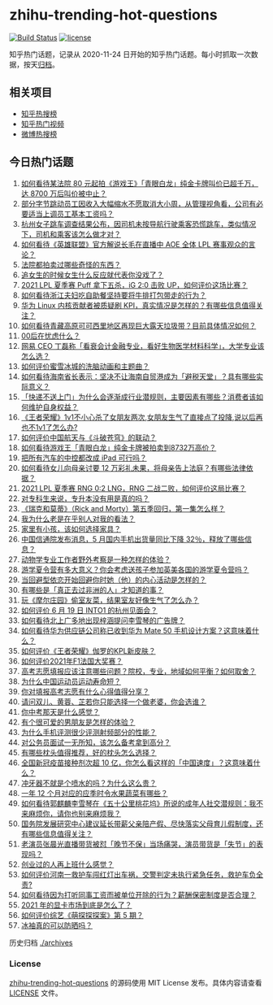 # zhihu-trending-hot-questions

[![Build Status](https://github.com/justjavac/zhihu-trending-hot-questions/workflows/ci/badge.svg?branch=master)](https://github.com/justjavac/zhihu-trending-hot-questions/actions)
[![license](https://img.shields.io/github/license/justjavac/zhihu-trending-hot-questions)](https://github.com/justjavac/zhihu-trending-hot-questions/blob/master/LICENSE)

知乎热门话题，记录从 2020-11-24 日开始的知乎热门话题。每小时抓取一次数据，按天[归档](./archives)。

## 相关项目

- [知乎热搜榜](https://github.com/justjavac/zhihu-trending-top-search)
- [知乎热门视频](https://github.com/justjavac/zhihu-trending-hot-video)
- [微博热搜榜](https://github.com/justjavac/weibo-trending-hot-search)

## 今日热门话题

<!-- BEGIN -->
<!-- 最后更新时间 Tue Jun 22 2021 05:01:35 GMT+0800 (China Standard Time) -->

1. [如何看待某法院 80 元起拍《游戏王》「青眼白龙」纯金卡牌叫价已超千万，达 8700
   万后叫价被中止？](https://www.zhihu.com/question/466353604)
2. [部分字节跳动员工因收入大幅缩水不愿取消大小周，从管理视角看，公司有必要适当上调员工基本工资吗？](https://www.zhihu.com/question/465515777)
3. [杭州女子跳车调查结果公布，因司机未按导航行驶乘客恐慌跳车，类似情况下，司机和乘客该怎么做才对？](https://www.zhihu.com/question/466324039)
4. [如何看待《英雄联盟》官方解说长毛在直播中 AOE 全体 LPL
   赛事观众的言论？](https://www.zhihu.com/question/466051512)
5. [法院都拍卖过哪些奇怪的东西？](https://www.zhihu.com/question/299977989)
6. [追女生的时候女生什么反应就代表你没戏了？](https://www.zhihu.com/question/437267039)
7. [2021 LPL 夏季赛 Puff 拿下五杀，iG 2:0 击败
   UP，如何评价这场比赛？](https://www.zhihu.com/question/466382286)
8. [如何看待浙江夫妇吃自助餐坚持要将牛排打包带走的行为？](https://www.zhihu.com/question/465511011)
9. [华为 Linux 内核贡献者被质疑刷
   KPI，真实情况是怎样的？有哪些信息值得关注？](https://www.zhihu.com/question/466111598)
10. [如何看待青藏高原可可西里地区再现巨大露天垃圾带？目前具体情况如何？](https://www.zhihu.com/question/466184215)
11. [00后在忧虑什么？](https://www.zhihu.com/question/393450972)
12. [网易 CEO
    丁磊称「看衰会计金融专业，看好生物医学材料科学」，大学专业该怎么选？](https://www.zhihu.com/question/466254911)
13. [如何评价蜜雪冰城的洗脑动画和主题曲？](https://www.zhihu.com/question/466309186)
14. [如何看待海南省长表示：坚决不让海南自贸港成为「避税天堂」？具有哪些实际意义？](https://www.zhihu.com/question/466284419)
15. [「快递不送上门」为什么会逐渐成行业潜规则，主要因素有哪些？消费者该如何维护自身权益？](https://www.zhihu.com/question/466340505)
16. [《王者荣耀》1v1不小心杀了女朋友两次,女朋友生气了直接点了投降,说以后再也不1v1了怎么办?](https://www.zhihu.com/question/465443786)
17. [如何评价中国航天与《斗破苍穹》的联动？](https://www.zhihu.com/question/465538922)
18. [如何看待游戏王「青眼白龙」纯金卡牌被拍卖到8732万高价？](https://www.zhihu.com/question/466359089)
19. [把所有汽车的中控都改成 iPad 可行吗？](https://www.zhihu.com/question/26640735)
20. [如何看待女儿向母亲讨要 12
    万彩礼未果，将母亲告上法庭？有哪些法律依据？](https://www.zhihu.com/question/466079009)
21. [2021 LPL 夏季赛 RNG 0:2 LNG，RNG
    二战二败，如何评价这局比赛？](https://www.zhihu.com/question/466171736)
22. [对专科生来说，专升本没有用是真的吗？](https://www.zhihu.com/question/456766596)
23. [《瑞克和莫蒂》（Rick and
    Morty）第五季回归，第一集怎么样？](https://www.zhihu.com/question/466279343)
24. [我为什么老是在乎别人对我的看法？](https://www.zhihu.com/question/451987588)
25. [家里有小孩，该如何选择家具？](https://www.zhihu.com/question/287257063)
26. [中国信通院发布消息，5 月国内手机出货量同比下降
    32％，释放了哪些信息？](https://www.zhihu.com/question/465502394)
27. [动物学专业工作者野外考察是一种怎样的体验？](https://www.zhihu.com/question/52589324)
28. [游学夏令营有多大意义？你会考虑送孩子参加英美各国的游学夏令营吗？](https://www.zhihu.com/question/462876869)
29. [当回避型依恋开始回避你时她（他）的内心活动是怎样的？](https://www.zhihu.com/question/337217828)
30. [有哪些是「真正去过非洲的人」才知道的事？](https://www.zhihu.com/question/463859117)
31. [玩《摩尔庄园》偷室友菜，结果室友好像生气了怎么办？](https://www.zhihu.com/question/463770388)
32. [如何评价 6 月 19 日 INTO1 的杭州见面会？](https://www.zhihu.com/question/466005917)
33. [如何看待北上广多地出现梓涵提问李雪琴的广告牌？](https://www.zhihu.com/question/465101848)
34. [如何看待华为供应链公司称已收到华为 Mate 50
    手机设计方案？这意味着什么？](https://www.zhihu.com/question/466148710)
35. [如何评价《王者荣耀》伽罗的KPL新皮肤？](https://www.zhihu.com/question/464788987)
36. [如何评价2021年F1法国大奖赛？](https://www.zhihu.com/question/463458935)
37. [高考志愿填报应该注意哪些问题？院校，专业，地域如何平衡？如何取舍？](https://www.zhihu.com/question/462670569)
38. [为什么中国运动员运动寿命短？](https://www.zhihu.com/question/50191573)
39. [你对填报高考志愿有什么心得值得分享？](https://www.zhihu.com/question/19651181)
40. [请问双儿、黄蓉、芷若你只能选择一个做老婆，你会选谁？](https://www.zhihu.com/question/466002351)
41. [你中考那天是什么感觉？](https://www.zhihu.com/question/387881309)
42. [有个很可爱的男朋友是怎样的体验？](https://www.zhihu.com/question/27765219)
43. [为什么手机评测很少评测射频部分的性能？](https://www.zhihu.com/question/465837362)
44. [对公务员面试一无所知，该怎么备考拿到高分？](https://www.zhihu.com/question/366961967)
45. [有哪些枕头值得推荐，好的枕头怎么选择？](https://www.zhihu.com/question/27206297)
46. [全国新冠疫苗接种剂次超 10
    亿，你怎么看这样的「中国速度」？这意味着什么？](https://www.zhihu.com/question/466136436)
47. [冲牙器不就是个喷水的吗？为什么这么贵？](https://www.zhihu.com/question/385465810)
48. [一年 12 个月对应的应季时令水果蔬菜有哪些？](https://www.zhihu.com/question/21026884)
49. [如何看待郭麒麟李雪琴在《五十公里桃花坞》所说的成年人社交潜规则：我不来麻烦你，请你也别来麻烦我？](https://www.zhihu.com/question/466111211)
50. [国务院发展研究中心建议延长带薪父亲陪产假、尽快落实父母育儿假制度，还有哪些信息值得关注？](https://www.zhihu.com/question/466283998)
51. [老演员张晨光直播带货被怼「晚节不保」当场痛哭，演员带货是「失节」的表现吗？](https://www.zhihu.com/question/465949886)
52. [创业过的人再上班什么感觉？](https://www.zhihu.com/question/458719620)
53. [如何评价河南一救护车闯红灯出车祸，交警判定未执行紧急任务，救护车负全责?](https://www.zhihu.com/question/465874196)
54. [如何看待因为打听同事工资而被单位开除的行为？薪酬保密制度是否合理？](https://www.zhihu.com/question/466073910)
55. [2021 年的显卡市场到底是怎么了？](https://www.zhihu.com/question/465783055)
56. [如何评价综艺《萌探探探案》第 5 期？](https://www.zhihu.com/question/465842205)
57. [冰袖真的可以防晒吗？](https://www.zhihu.com/question/324378524)

<!-- END -->

历史归档 [./archives](./archives)

### License

[zhihu-trending-hot-questions](https://github.com/justjavac/zhihu-trending-hot-questions)
的源码使用 MIT License 发布。具体内容请查看 [LICENSE](./LICENSE) 文件。
